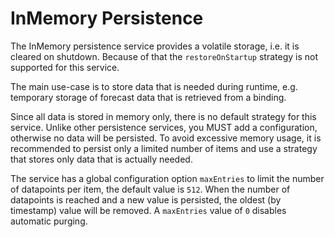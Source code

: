 # InMemory Persistence

The InMemory persistence service provides a volatile storage, i.e. it is cleared on shutdown.
Because of that the `restoreOnStartup` strategy is not supported for this service.

The main use-case is to store data that is needed during runtime, e.g. temporary storage of forecast data that is retrieved from a binding.

Since all data is stored in memory only, there is no default strategy for this service.
Unlike other persistence services, you MUST add a configuration, otherwise no data will be persisted.
To avoid excessive memory usage, it is recommended to persist only a limited number of items and use a strategy that stores only data that is actually needed.

The service has a global configuration option `maxEntries` to limit the number of datapoints per item, the default value is `512`.
When the number of datapoints is reached and a new value is persisted, the oldest (by timestamp) value will be removed.
A `maxEntries` value of `0` disables automatic purging.
